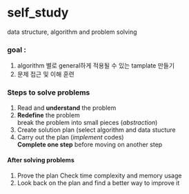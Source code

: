 # self_study
data structure, algorithm and problem solving

### goal : 
1. algorithm 별로 general하게 적용될 수 있는 tamplate 만들기
2. 문제 접근 및 이해 훈련


### Steps to solve problems
1. Read and __understand__ the problem
2. __Redefine__ the problem  
    break the problem into small pieces (_abstraction_) 
3. Create solution plan (select algorithm and data stucture
4. Carry out the plan (_implement_ codes)  
    __Complete one step__ before moving on another step

#### After solving problems
1. Prove the plan
    Check time complexity and memory usage
2. Look back on the plan and find a better way to improve it
